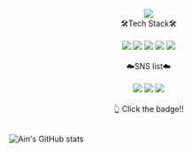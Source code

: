 <div align="center">
  <img src="https://capsule-render.vercel.app/api?type=waving&&color=FF99CC&height=200&section=header&text=Ain%20Github&fontColor=FFFFFF&fontSize=90&theme=radicala" />
</div>

<div align="center">
🛠Tech Stack🛠
</div></br>
<div align="center">
  <img src="https://img.shields.io/badge/JAVASCRIPT-F7DF1E?style=for-the-badge&logo=JAVASCRIPT&logoColor=white">
  <img src="https://img.shields.io/badge/CSS3-1572B66?style=for-the-badge&logo=CSS3&logoColor=white">
  <img src="https://img.shields.io/badge/HTML5-E34F26?style=for-the-badge&logo=html5&logoColor=white">
  <img src="https://img.shields.io/badge/MySQL-4479A1?style=for-the-badge&logo=MySQL&logoColor=white">
  <img src="https://img.shields.io/badge/Figma-F24E1E?style=for-the-badge&logo=Figma&logoColor=white">
</div></br>

<div align="center">
☁️SNS list☁️ 
</div></br>

<div align="center">
  <a href="https://ain-blog.tistory.com/" target="_blank"><img src="https://img.shields.io/badge/tistory-FF99CC?style=flat-square&logo=tistory&logoColor=white"/></a>
  <a href="https://sepia-trillium-42c.notion.site/ERICA-Web-1b2b3ea45043412b9ac0a76bd11a3201?pvs=4" target="_blank"><img src="https://img.shields.io/badge/notion-000000?style=flat-square&logo=notion&logoColor=white"/></a>
   <a href="https://velog.io/@tlsdmstj1204" target="_blank"><img src="https://img.shields.io/badge/velog-20C997?style=flat-square&logo=velog&logoColor=white"/></a>
   
  
</div></br>
<div align="center">
  👆 Click the badge‼️
</div></br>

![Ain's GitHub stats](https://github-readme-stats.vercel.app/api?username=Ain1204&theme=calm&show_icons=true)

